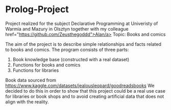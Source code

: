# Prolog-Project
Project realized for the subject Declarative Programming at Univeristy of Warmia and Mazury in Olsztyn together with my colleague <a>href="https://github.com/Zeusthegoddd">Alan/a>
Topic: Books and comics

The aim of the project is to describe simple relationships and facts
related to books and comics. The program consists of three parts:
1. Book knowledge base (constructed with a real dataset)
2. Functions for books and comics
3. Functions for libraries

Book data sourced from
https://www.kaggle.com/datasets/jealousleopard/goodreadsbooks
We decided to do this in order to show that this project could be a real use case for libraries or book shops and to avoid creating artificial data that does not align with the reality.
